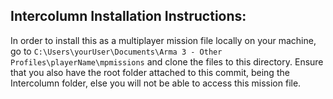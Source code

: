 ## Intercolumn Installation Instructions: ##

In order to install this as a multiplayer mission file locally on your machine, go to ```C:\Users\yourUser\Documents\Arma 3 - Other Profiles\playerName\mpmissions``` and clone the files to this directory. Ensure that you also have the root folder attached to this commit, being the Intercolumn folder, else you will not be able to access this mission file.